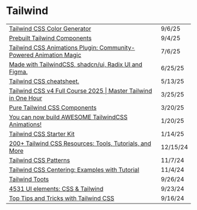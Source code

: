 # Tailwind

|                                                                                                                                                      |          |
| ---------------------------------------------------------------------------------------------------------------------------------------------------- | -------- |
| [Tailwind CSS Color Generator](https://app.daily.dev/posts/5rk61o3gq)                                                                                | 9/6/25   |
| [Prebuilt Tailwind Components](https://kutty.netlify.app/?ref=dailydev)                                                                              | 9/4/25   |
| [Tailwind CSS Animations Plugin: Community-Powered Animation Magic](https://tailwindcss-animations.vercel.app/?ref=dailydev)                         | 7/6/25   |
| [Made with TailwindCSS, shadcn/ui, Radix UI and Figma.](https://mynaui.com/?ref=dailydev)                                                            | 6/25/25  |
| [Tailwind CSS cheatsheet.](https://app.daily.dev/posts/tailwind-css-cheatsheet--stohku1yz)                                                           | 5/13/25  |
| [Tailwind CSS v4 Full Course 2025 \| Master Tailwind in One Hour](https://app.daily.dev/posts/xa8pr0rjl)                                             | 3/25/25  |
| [Pure Tailwind CSS Components](https://app.daily.dev/posts/pure-tailwind-css-components-3xskxtgms)                                                   | 3/20/25  |
| [You can now build AWESOME TailwindCSS Animations!](https://www.youtube.com/watch?v=-Upbnoj9iMk)                                                     | 1/20/25  |
| [Tailwind CSS Starter Kit](https://app.daily.dev/posts/tailwind-css-starter-kit-bcvctr6xt)                                                           | 1/14/25  |
| [200+ Tailwind CSS Resources: Tools, Tutorials, and More](https://app.daily.dev/posts/200-tailwind-css-resources-tools-tutorials-and-more-yoqcyrmjt) | 12/15/24 |
| [Tailwind CSS Patterns](https://app.daily.dev/posts/tailwind-css-patterns-asycv1q65)                                                                 | 11/7/24  |
| [Tailwind CSS Centering: Examples with Tutorial](https://themeselection.com/tailwind-css-centering/?ref=dailydev)                                    | 11/4/24  |
| [Tailwind Toots](https://www.tailwind-toots.fun/?ref=dailydev)                                                                                       | 9/26/24  |
| [4531 UI elements: CSS & Tailwind](https://uiverse.io/elements?ref=dailydev)                                                                         | 9/23/24  |
| [Top Tips and Tricks with Tailwind CSS](https://faun.pub/top-tips-and-tricks-with-tailwind-css-19a566c2b225)                                         | 9/16/24  |
